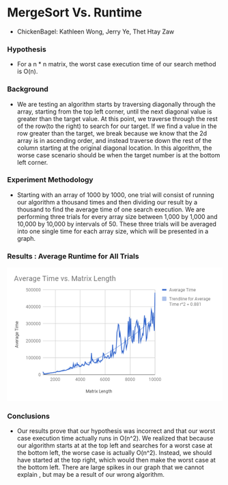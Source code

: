 # MergeSort Vs. Runtime
  * ChickenBagel: Kathleen Wong, Jerry Ye, Thet Htay Zaw

### Hypothesis
  * For a n * n matrix, the worst case execution time of our search method is
    O(n).

### Background
  * We are testing an algorithm starts by traversing diagonally through the array, starting
     from the top left corner, until the next diagonal value is greater than the
     target value. At this point, we traverse through the rest of the row(to the right)
     to search for our target. If we find a value in the row greater than the target,
     we break because we know that the 2d array is in ascending order, and instead
     traverse down the rest of the column starting at the original diagonal location.
     In this algorithm, the worse case scenario should be when the target number is at
     the bottom left corner.

### Experiment Methodology
  * Starting with an array of 1000 by 1000, one trial will consist of running
    our algorithm a thousand times and then dividing our result by a thousand to
    find the average time of one search execution. We are performing three trials
    for every array size between 1,000 by 1,000 and 10,000 by 10,000 by intervals of
    50. These three trials will be averaged into one single time for each array size,
    which will be presented in a graph.


### Results : Average Runtime for All Trials

   ![graph results](chart.png)

### Conclusions
  * Our results prove that our hypothesis was incorrect and that our worst case
    execution time actually runs in O(n^2). We realized that because our algorithm
    starts at at the top left and searches for a worst case at the bottom left,
    the worse case is actually O(n^2). Instead, we should have started at the top
    right, which would then make the worst case at the bottom left. There are
    large spikes in our graph that we cannot explain , but may be a result
    of our wrong algorithm.
